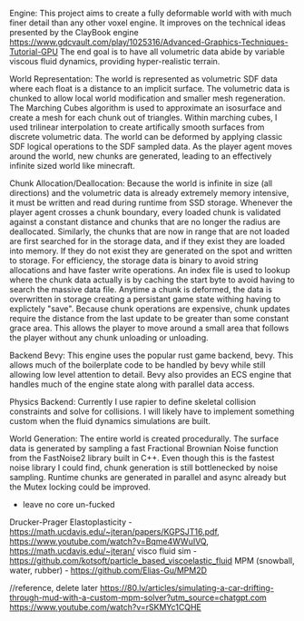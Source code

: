 Engine:
    This project aims to create a fully deformable world with with much finer detail than any other voxel engine.
    It improves on the technical ideas presented by the ClayBook engine https://www.gdcvault.com/play/1025316/Advanced-Graphics-Techniques-Tutorial-GPU
    The end goal is to have all volumetric data abide by variable viscous fluid dynamics, providing hyper-realistic terrain. 

World Representation:
    The world is represented as volumetric SDF data where each float is a distance to an implicit surface.
    The volumetric data is chunked to allow local world modification and smaller mesh regeneration.
    The Marching Cubes algorithm is used to approximate an isosurface and create a mesh for each chunk out of triangles. 
    Within marching cubes, I used trilinear interpolation to create artifically smooth surfaces from discrete volumetric data.
    The world can be deformed by applying classic SDF logical operations to the SDF sampled data.
    As the player agent moves around the world, new chunks are generated, leading to an effectively infinite sized world like minecraft. 

Chunk Allocation/Deallocation:
    Because the world is infinite in size (all directions) and the volumetric data is already extremely memory intensive, it must be written and read during runtime from SSD storage. 
    Whenever the player agent crosses a chunk boundary, every loaded chunk is validated against a constant distance and chunks that are no longer the radius are deallocated.
    Similarly, the chunks that are now in range that are not loaded are first searched for in the storage data, and if they exist they are loaded into memory.
    If they do not exist they are generated on the spot and written to storage. 
    For efficiency, the storage data is binary to avoid string allocations and have faster write operations. 
    An index file is used to lookup where the chunk data actually is by caching the start byte to avoid having to search the massive data file. 
    Anytime a chunk is deformed, the data is overwritten in storage creating a persistant game state withing having to explictely "save".
    Because chunk operations are expensive, chunk updates require the distance from the last update to be greater than some constant grace area.
    This allows the player to move around a small area that follows the player without any chunk unloading or unloading. 

Backend Bevy:
    This engine uses the popular rust game backend, bevy. This allows much of the boilerplate code to be handled by bevy while still allowing low level attention to detail. 
    Bevy also provides an ECS engine that handles much of the engine state along with parallel data access.

Physics Backend:
    Currently I use rapier to define skeletal collision constraints and solve for collisions. I will likely have to implement something custom when the fluid dynamics simulations are built.

World Generation:
    The entire world is created procedurally.
    The surface data is generated by sampling a fast Fractional Brownian Noise function from the FastNoise2 library built in C++. Even though this is the fastest noise library I could find, chunk generation is still bottlenecked by noise sampling.
    Runtime chunks are generated in parallel and async already but the Mutex locking could be improved. 

- leave no core un-fucked

Drucker-Prager Elastoplasticity - https://math.ucdavis.edu/~jteran/papers/KGPSJT16.pdf, https://www.youtube.com/watch?v=Bqme4WWuIVQ, https://math.ucdavis.edu/~jteran/
visco fluid sim - https://github.com/kotsoft/particle_based_viscoelastic_fluid
MPM (snowball, water, rubber) - https://github.com/Elias-Gu/MPM2D

//reference, delete later
https://80.lv/articles/simulating-a-car-drifting-through-mud-with-a-custom-mpm-solver?utm_source=chatgpt.com
https://www.youtube.com/watch?v=rSKMYc1CQHE